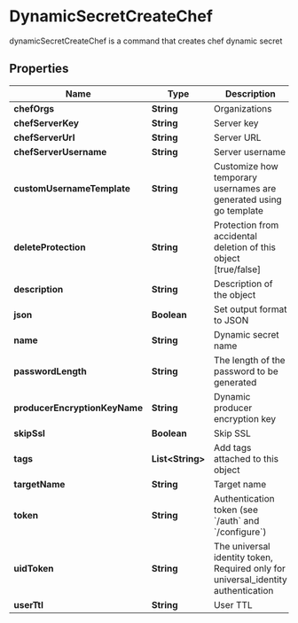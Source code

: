 

# DynamicSecretCreateChef

dynamicSecretCreateChef is a command that creates chef dynamic secret

## Properties

| Name | Type | Description | Notes |
|------------ | ------------- | ------------- | -------------|
|**chefOrgs** | **String** | Organizations |  [optional] |
|**chefServerKey** | **String** | Server key |  [optional] |
|**chefServerUrl** | **String** | Server URL |  [optional] |
|**chefServerUsername** | **String** | Server username |  [optional] |
|**customUsernameTemplate** | **String** | Customize how temporary usernames are generated using go template |  [optional] |
|**deleteProtection** | **String** | Protection from accidental deletion of this object [true/false] |  [optional] |
|**description** | **String** | Description of the object |  [optional] |
|**json** | **Boolean** | Set output format to JSON |  [optional] |
|**name** | **String** | Dynamic secret name |  |
|**passwordLength** | **String** | The length of the password to be generated |  [optional] |
|**producerEncryptionKeyName** | **String** | Dynamic producer encryption key |  [optional] |
|**skipSsl** | **Boolean** | Skip SSL |  [optional] |
|**tags** | **List&lt;String&gt;** | Add tags attached to this object |  [optional] |
|**targetName** | **String** | Target name |  [optional] |
|**token** | **String** | Authentication token (see &#x60;/auth&#x60; and &#x60;/configure&#x60;) |  [optional] |
|**uidToken** | **String** | The universal identity token, Required only for universal_identity authentication |  [optional] |
|**userTtl** | **String** | User TTL |  [optional] |



